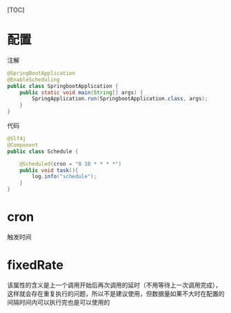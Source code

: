 [TOC]

# 配置
注解
```java
@SpringBootApplication
@EnableScheduling
public class SpringbootApplication {
    public static void main(String[] args) {
        SpringApplication.run(SpringbootApplication.class, args);
    }
}
```
代码
```java
@Slf4j
@Component
public class Schedule {

    @Scheduled(cron = "0 10 * * * *")
    public void task(){
        log.info("schedule");
    }
}
```
# cron
触发时间

# fixedRate
该属性的含义是上一个调用开始后再次调用的延时（不用等待上一次调用完成），这样就会存在重复执行的问题，所以不是建议使用，但数据量如果不大时在配置的间隔时间内可以执行完也是可以使用的